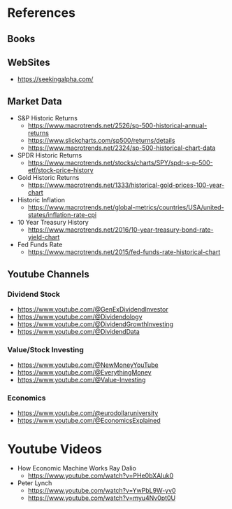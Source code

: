 # References


## Books


## WebSites
- https://seekingalpha.com/


## Market Data
- S&P Historic Returns
  - https://www.macrotrends.net/2526/sp-500-historical-annual-returns
  - https://www.slickcharts.com/sp500/returns/details
  - https://www.macrotrends.net/2324/sp-500-historical-chart-data
- SPDR Historic Returns
  - https://www.macrotrends.net/stocks/charts/SPY/spdr-s-p-500-etf/stock-price-history
- Gold Historic Returns
  - https://www.macrotrends.net/1333/historical-gold-prices-100-year-chart
- Historic Inflation
  - https://www.macrotrends.net/global-metrics/countries/USA/united-states/inflation-rate-cpi
- 10 Year Treasury History 
  - https://www.macrotrends.net/2016/10-year-treasury-bond-rate-yield-chart
- Fed Funds Rate
  - https://www.macrotrends.net/2015/fed-funds-rate-historical-chart


## Youtube Channels
### Dividend Stock 
- https://www.youtube.com/@GenExDividendInvestor
- https://www.youtube.com/@Dividendology
- https://www.youtube.com/@DividendGrowthInvesting
- https://www.youtube.com/@DividendData

### Value/Stock Investing 
- https://www.youtube.com/@NewMoneyYouTube
- https://www.youtube.com/@EverythingMoney
- https://www.youtube.com/@Value-Investing

### Economics 
- https://www.youtube.com/@eurodollaruniversity
- https://www.youtube.com/@EconomicsExplained

# Youtube Videos
- How Economic Machine Works Ray Dalio
  - https://www.youtube.com/watch?v=PHe0bXAIuk0
- Peter Lynch
  - https://www.youtube.com/watch?v=YwPbL9W-yv0
  - https://www.youtube.com/watch?v=myu4Nv0pt0U